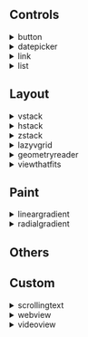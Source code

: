 ## Controls
<details markdown="block">
<summary>button</summary><br>

VStack is a container that stacks its children vertically.


</details>
<details markdown="block">
<summary>datepicker</summary><br>

datepicker is a container that stacks its children vertically.


</details>
<details markdown="block">
<summary>link</summary><br>

link is a container that stacks its children vertically.


</details>
<details markdown="block">
<summary>list</summary><br>

list is a container that stacks its children vertically.


</details>

## Layout
<details markdown="block">
<summary>vstack</summary><br>

**VStackKOKOCE** is a view that arranges its children in a vertical line. The alignment parameter determines how the views are aligned horizontally.

> **Note:** Piknova

***Parameters:***

`alignment` (optional) This parameter determines the horizontal alignment of the views within the VStack. It's of type HorizontalAlignment and can take the following values:
* `leading` Aligns the views along the leading edge, which is the left edge in left-to-right languages like English.
* `center` Aligns the views along the center.
* `trailing` Aligns the views along the trailing edge, which is the right edge in left-to-right languages.



> **Default value:** center

`spacing` (optional) This parameter determines the vertical spacing between the views.
> **Default value:** System default spacing

## Examples

*Example 1: How to pickup a Noob*

```xml
<body>
    <foreach repeatCount="8">
    <hstack>
        <rectangle foregroundColor="red"/>
        <rectangle foregroundColor="orange"/>
        <rectangle foregroundColor="red"/>
    </hstack>
    </foreach>
</body>
```

<img src="https://shaffex.com/MagicUiDemo/Help/GitHubAssets/vstack-0.png" alt="KOKOCE ALT" width="250"/>

---


```xml
<body>
    <vstack>
        <circle foregroundColor="red"/>
        <circle foregroundColor="green"/>
        <circle foregroundColor="blue"/>
    </vstack>
</body>
```

<img src="https://shaffex.com/MagicUiDemo/Help/GitHubAssets/vstack-1.png" alt="KOKOCE ALT" width="250"/>

---


```xml
<body>
  <vstack>
      <rectangle foregroundColor="red"/>
      <rectangle foregroundColor="green"/>
      <rectangle foregroundColor="blue"/>
  </vstack>
</body>
```

<img src="https://shaffex.com/MagicUiDemo/Help/GitHubAssets/vstack-2.png" alt="KOKOCE ALT" width="250"/>

---
*Toto je priklad 4*

```xml
<body>
  <hstack>
      <rectangle foregroundColor="yellow"/>
      <vstack>
          <rectangle foregroundColor="red"/>
          <rectangle foregroundColor="green"/>
          <rectangle foregroundColor="blue"/>
      </vstack>
      <rectangle foregroundColor="yellow"/>
  </hstack>
</body>
```

<img src="https://shaffex.com/MagicUiDemo/Help/GitHubAssets/vstack-3.png" alt="KOKOCE ALT" width="250"/>

---

</details>
<details markdown="block">
<summary>hstack</summary><br>

HStack is a container that stacks its children vertically.

## Examples

*Hstack example*

```xml
<body>
    <hstack>
        <circle foregroundColor="red"/>
        <circle foregroundColor="green"/>
        <circle foregroundColor="blue"/>        
    </hstack>
</body>
```

<img src="https://shaffex.com/MagicUiDemo/Help/GitHubAssets/hstack-0.png" alt="KOKOCE ALT" width="250"/>

---


```xml
<body>
  <hstack>
      <rectangle foregroundColor="red"/>
      <rectangle foregroundColor="green"/>
      <rectangle foregroundColor="blue"/>
  </hstack>
</body>
```

<img src="https://shaffex.com/MagicUiDemo/Help/GitHubAssets/hstack-1.png" alt="KOKOCE ALT" width="250"/>

---


```xml
<body>
  <vstack>
      <rectangle foregroundColor="red"/>
      <rectangle foregroundColor="green"/>
      <rectangle foregroundColor="blue"/>
  </vstack>
</body>
```

<img src="https://shaffex.com/MagicUiDemo/Help/GitHubAssets/hstack-2.png" alt="KOKOCE ALT" width="250"/>

---

</details>
<details markdown="block">
<summary>zstack</summary><br>

ZStack is a container that overlays its children, aligning them in both axes.


</details>
<details markdown="block">
<summary>lazyvgrid</summary><br>

**LazyVGrid** is a view that arranges its children in a grid with flexible vertical rows. The alignment and spacing parameters determine how the views are aligned and spaced.

***Parameters:***

`alignment` (optional) This parameter determines the horizontal alignment of the views within the LazyVGrid. It's of type HorizontalAlignment and can take the following values:
* `leading` Aligns the views along the leading edge, which is the left edge in left-to-right languages like English.
* `center` Aligns the views along the center.
* `trailing` Aligns the views along the trailing edge, which is the right edge in left-to-right languages.
> **Default value:** center

`spacing` (optional) This parameter determines the vertical spacing between the rows in the grid.
> **Default value:** System default spacing

`columns` (optional) This parameter determines the grid structure. It's an array of GridItem objects that describe the layout of the grid's columns.

`gridItems` (optional) This parameter determines the grid structure. It's an array of GridItem objects that describe the layout of the grid's columns.
* `adaptive` text `minimum` `maximum` `spacing` `alignment`
* `flexible` text
* `fixed` text


> **Note:** You need to specify columns or gridItems


</details>
<details markdown="block">
<summary>geometryreader</summary><br>

ZStack is a container that overlays its children, aligning them in both axes.


</details>
<details markdown="block">
<summary>viewthatfits</summary><br>

ZStack is a container that overlays its children, aligning them in both axes.


</details>

## Paint
<details markdown="block">
<summary>lineargradient</summary><br>

ZStack is a container that overlays its children, aligning them in both axes.


</details>
<details markdown="block">
<summary>radialgradient</summary><br>

ZStack is a container that overlays its children, aligning them in both axes.


</details>

## Others

## Custom
<details markdown="block">
<summary>scrollingtext</summary><br>

ZStack is a container that overlays its children, aligning them in both axes.


</details>
<details markdown="block">
<summary>webview</summary><br>

ZStack is a container that overlays its children, aligning them in both axes.


</details>
<details markdown="block">
<summary>videoview</summary><br>

ZStack is a container that overlays its children, aligning them in both axes.


</details>
